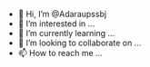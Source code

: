- 👋 Hi, I’m @Adaraupssbj
- 👀 I’m interested in ...
- 🌱 I’m currently learning ...
- 💞️ I’m looking to collaborate on ...
- 📫 How to reach me ...

<!---
Adaraupssbj/Adaraupssbj is a ✨ special ✨ repository because its `README.md` (this file) appears on your GitHub profile.
You can click the Preview link to take a look at your changes.
--->
